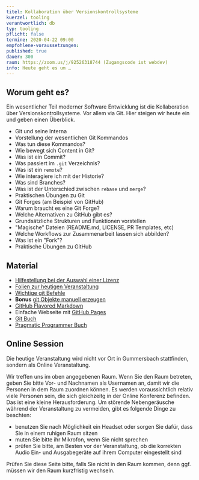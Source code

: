 ```yaml
---
titel: Kollaboration über Versionskontrollsysteme
kuerzel: tooling
verantwortlich: db
typ: tooling
pflicht: false
termine: 2020-04-22 09:00
empfohlene-voraussetzungen: 
published: true
dauer: 300
raum: https://zoom.us/j/92526318744 (Zugangscode ist webdev)
info: Heute geht es um …
---
```


## Worum geht es?
Ein wesentlicher Teil moderner Software Entwicklung ist die Kollaboration über Versionskontrollsysteme. Vor allem via Git. Hier steigen wir heute ein und geben einen Überblick.

* Git und seine Interna 
* Vorstellung der wesentlichen Git Kommandos 
* Was tun diese Kommandos? 
* Wie bewegt sich Content in Git? 
* Was ist ein Commit? 
* Was passiert im `.git` Verzeichnis? 
* Was ist ein `remote`? 
* Wie interagiere ich mit der Historie? 
* Was sind Branches? 
* Was ist der Unterschied zwischen `rebase` und `merge`? 
* Praktischen Übungen zu Git 
* Git Forges (am Beispiel von GitHub) 
* Warum braucht es eine Git Forge? 
* Welche Alternativen zu GitHub gibt es? 
* Grundsätzliche Strukturen und Funktionen vorstellen 
* "Magische" Dateien (README.md, LICENSE, PR Templates, etc) 
* Welche Workflows zur Zusammenarbeit lassen sich abbilden? 
* Was ist ein "Fork"? 
* Praktische Übungen zu GitHub

## Material
- [Hilfestellung bei der Auswahl einer Lizenz](https://choosealicense.com/)
- [Folien zur heutigen Veranstaltung](https://github.com/th-koeln/mi-bachelor-webdevelopment/blob/master/material/tooling/session-2-versionskontrolle/slides-versionskontrolle.pdf)
- [Wichtige git Befehle](https://github.com/th-koeln/mi-bachelor-webdevelopment/blob/master/material/tooling/session-2-versionskontrolle/git-basics.org)
- **Bonus** [git Objekte manuell erzeugen](https://github.com/th-koeln/mi-bachelor-webdevelopment/blob/master/material/tooling/session-2-versionskontrolle/manual-git.rb)
- [GitHub Flavored Markdown](https://guides.github.com/features/mastering-markdown/#GitHub-flavored-markdown)
- Einfache Webseite mit [GitHub Pages](https://pages.github.com/)
- [Git Buch](https://git-scm.com/book/en/v2)
- [Pragmatic Programmer Buch](https://pragprog.com/book/tpp/the-pragmatic-programmer)

## Online Session
Die heutige Veranstaltung wird nicht vor Ort in Gummersbach stattfinden, sondern als Online Veranstaltung.

Wir treffen uns im oben angegebenen Raum. Wenn Sie den Raum betreten, geben Sie bitte Vor- und Nachnamen als Usernamen an, damit wir die Personen in dem Raum zuordnen können. Es werden voraussichtlich relativ viele Personen sein, die sich gleichzeitg in der Online Konferenz befinden. Das ist eine kleine Herausforderung. Um störende Nebengeräusche während der Veranstaltung zu vermeiden, gibt es folgende Dinge zu beachten:

- benutzen Sie nach Möglichkeit ein Headset oder sorgen Sie dafür, dass Sie in einem ruhigen Raum sitzen
- muten Sie bitte ihr Mikrofon, wenn Sie nicht sprechen
- prüfen Sie bitte, am Besten vor der Veranstaltung, ob die korrekten Audio Ein- und Ausgabegeräte auf ihrem Computer eingestellt sind

Prüfen Sie diese Seite bitte, falls Sie nicht in den Raum kommen, denn ggf. müssen wir den Raum kurzfristig wechseln.
